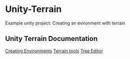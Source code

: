 # Unity-Terrain

Example unity project: Creating an evironment with terrain

## Unity Terrain Documentation

<a href="https://docs.unity3d.com/2020.3/Documentation/Manual/CreatingEnvironments.html#ScriptRef:Tree.html">Creating Environments</a>
<a href="https://docs.unity3d.com/Manual/terrain-Tools.html">Terrain tools</a>
<a href="https://docs.unity3d.com/2020.3/Documentation/Manual/class-Tree.html">Tree Editor</a>

